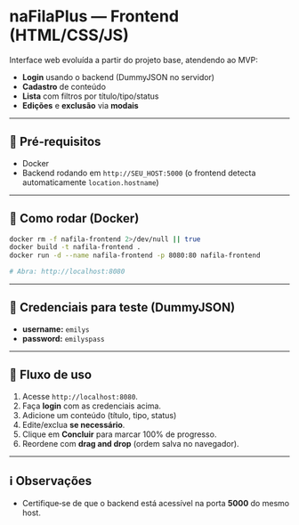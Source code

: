 # naFilaPlus — Frontend (HTML/CSS/JS)

Interface web evoluída a partir do projeto base, atendendo ao MVP:
- **Login** usando o backend (DummyJSON no servidor)
- **Cadastro** de conteúdo
- **Lista** com filtros por título/tipo/status
- **Edições** e **exclusão** via **modais**

---

## 🔧 Pré‑requisitos
- Docker
- Backend rodando em `http://SEU_HOST:5000` (o frontend detecta automaticamente `location.hostname`)

---

## 🚀 Como rodar (Docker)
```bash
docker rm -f nafila-frontend 2>/dev/null || true
docker build -t nafila-frontend .
docker run -d --name nafila-frontend -p 8080:80 nafila-frontend

# Abra: http://localhost:8080
```

---

## 🔐 Credenciais para teste (DummyJSON)
- **username:** `emilys`
- **password:** `emilyspass`

---

## 🧭 Fluxo de uso
1. Acesse `http://localhost:8080`.
2. Faça **login** com as credenciais acima.
3. Adicione um conteúdo (título, tipo, status)
4. Edite/exclua **se necessário**.
5. Clique em **Concluir** para marcar 100% de progresso.
6. Reordene com **drag and drop** (ordem salva no navegador).

---

## ℹ️ Observações
- Certifique‑se de que o backend está acessível na porta **5000** do mesmo host.
